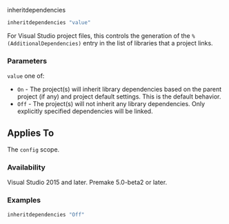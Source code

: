 inheritdependencies

```lua
inheritdependencies "value"
```

For Visual Studio project files, this controls the generation of the `%(AdditionalDependencies)` entry in the list of libraries that a project links.

### Parameters ###

`value` one of:
* `On` - The project(s) will inherit library dependencies based on the parent project (if any) and project default settings. This is the default behavior.
* `Off` - The project(s) will not inherit any library dependencies. Only explicitly specified dependencies will be linked.

## Applies To ###

The `config` scope.

### Availability ###

Visual Studio 2015 and later.
Premake 5.0-beta2 or later.

### Examples ###

```lua
inheritdependencies "Off"
```

